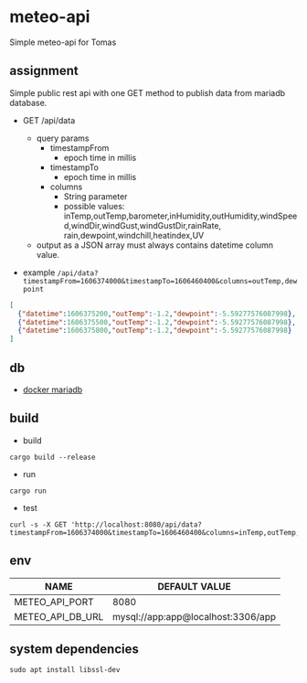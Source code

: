 # meteo-api
Simple meteo-api for Tomas

## assignment
Simple public rest api with one GET method to publish data from mariadb database.

- GET /api/data
  - query params
    - timestampFrom
      - epoch time in millis
    - timestampTo
      - epoch time in millis
    - columns
      - String parameter
      - possible values: inTemp,outTemp,barometer,inHumidity,outHumidity,windSpeed,windDir,windGust,windGustDir,rainRate,
      rain,dewpoint,windchill,heatindex,UV
  - output as a JSON array must always contains datetime column value.

- example
`/api/data?timestampFrom=1606374000&timestampTo=1606460400&columns=outTemp,dewpoint`

```json
[
  {"datetime":1606375200,"outTemp":-1.2,"dewpoint":-5.59277576087998},
  {"datetime":1606375500,"outTemp":-1.2,"dewpoint":-5.59277576087998},
  {"datetime":1606375800,"outTemp":-1.2,"dewpoint":-5.59277576087998}
]
```

## db
- [docker mariadb](./meteo-db/README.md)

## build
- build
```
cargo build --release
```

- run
```
cargo run
```

- test
```
curl -s -X GET 'http://localhost:8080/api/data?timestampFrom=1606374000&timestampTo=1606460400&columns=inTemp,outTemp,barometer,inHumidity,outHumidity,windSpeed,windDir,windGust,windGustDir,rainRate,rain,dewpoint,windchill,heatindex,UV'
```

## env
|NAME|DEFAULT VALUE|
|---|---|
|METEO_API_PORT|8080|
|METEO_API_DB_URL|mysql://app:app@localhost:3306/app|

## system dependencies
```
sudo apt install libssl-dev
```
